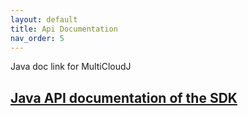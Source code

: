 ```yaml
---
layout: default
title: Api Documentation
nav_order: 5
---
```


Java doc link for MultiCloudJ
## [Java API documentation of the SDK](api/java/index.html)
